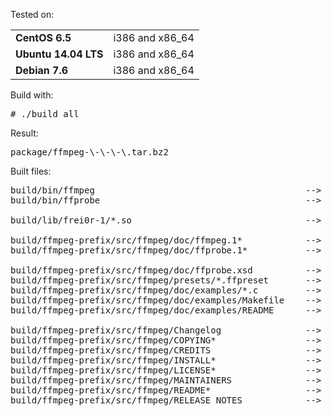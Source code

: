Tested on:<br>
<table>
<tr><td><b>CentOS 6.5</b></td><td>i386 and x86_64</td></tr>
<tr><td><b>Ubuntu 14.04 LTS</b></td><td>i386 and x86_64</td></tr>
<tr><td><b>Debian 7.6</b></td><td>i386 and x86_64</td></tr>
</table>

Build with:<br>
<pre>
# ./build_all
</pre>

Result:<br>
<pre>
package/ffmpeg-\<ver\>-\<os\>-\<os_ver\>-\<arch\>.tar.bz2
</pre>

Built files:<br>
<pre>
build/bin/ffmpeg                                        --> /usr/bin/ffmpeg
build/bin/ffprobe                                       --> /usr/bin/ffprobe

build/lib/frei0r-1/*.so                                 --> /usr/lib/frei0r-1/

build/ffmpeg-prefix/src/ffmpeg/doc/ffmpeg.1*            --> /usr/share/man/man1/
build/ffmpeg-prefix/src/ffmpeg/doc/ffprobe.1*           --> /usr/share/man/man1/

build/ffmpeg-prefix/src/ffmpeg/doc/ffprobe.xsd          --> /usr/share/ffmpeg/
build/ffmpeg-prefix/src/ffmpeg/presets/*.ffpreset       --> /usr/share/ffmpeg/
build/ffmpeg-prefix/src/ffmpeg/doc/examples/*.c         --> /usr/share/ffmpeg/examples/
build/ffmpeg-prefix/src/ffmpeg/doc/examples/Makefile    --> /usr/share/ffmpeg/examples/
build/ffmpeg-prefix/src/ffmpeg/doc/examples/README      --> /usr/share/ffmpeg/examples/

build/ffmpeg-prefix/src/ffmpeg/Changelog                --> /usr/share/doc/ffmpeg-2.4.2/
build/ffmpeg-prefix/src/ffmpeg/COPYING*                 --> /usr/share/doc/ffmpeg-2.4.2/
build/ffmpeg-prefix/src/ffmpeg/CREDITS                  --> /usr/share/doc/ffmpeg-2.4.2/
build/ffmpeg-prefix/src/ffmpeg/INSTALL*                 --> /usr/share/doc/ffmpeg-2.4.2/
build/ffmpeg-prefix/src/ffmpeg/LICENSE*                 --> /usr/share/doc/ffmpeg-2.4.2/
build/ffmpeg-prefix/src/ffmpeg/MAINTAINERS              --> /usr/share/doc/ffmpeg-2.4.2/
build/ffmpeg-prefix/src/ffmpeg/README*                  --> /usr/share/doc/ffmpeg-2.4.2/
build/ffmpeg-prefix/src/ffmpeg/RELEASE_NOTES            --> /usr/share/doc/ffmpeg-2.4.2/
</pre>
